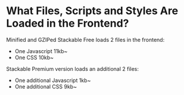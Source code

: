 # What Files, Scripts and Styles Are Loaded in the Frontend?

Minified and GZIPed Stackable Free loads 2 files in the frontend: 

* One Javascript 11kb~
* One CSS 10kb~

Stackable Premium version loads an additional 2 files:

* One additional Javascript 1kb~ 
* One additional CSS 9kb~

